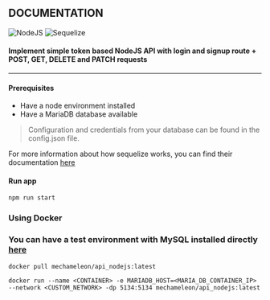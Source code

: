 ## DOCUMENTATION ##

![NodeJS](https://img.shields.io/badge/NodeJS-100%25-5FA04E?logo=nodedotjs)
![Sequelize](https://img.shields.io/badge/Sequelize-MariaDB-blue?logo=sequelize)

#### Implement simple token based NodeJS API with login and signup route + POST, GET, DELETE and PATCH requests

***

#### Prerequisites

- Have a node environment installed
- Have a MariaDB database available


> Configuration and credentials from your database can be found in the config.json file. 

For more information about how sequelize works, you can find their documentation [here](https://sequelize.org/)

#### Run app

```
npm run start
```

### Using Docker

### You can have a test environment with MySQL installed directly [here](https://github.com/Manianise/docker-node-api)

```
docker pull mechameleon/api_nodejs:latest
```

```
docker run --name <CONTAINER> -e MARIADB_HOST=<MARIA_DB_CONTAINER_IP> --network <CUSTOM_NETWORK> -dp 5134:5134 mechameleon/api_nodejs:latest
```


